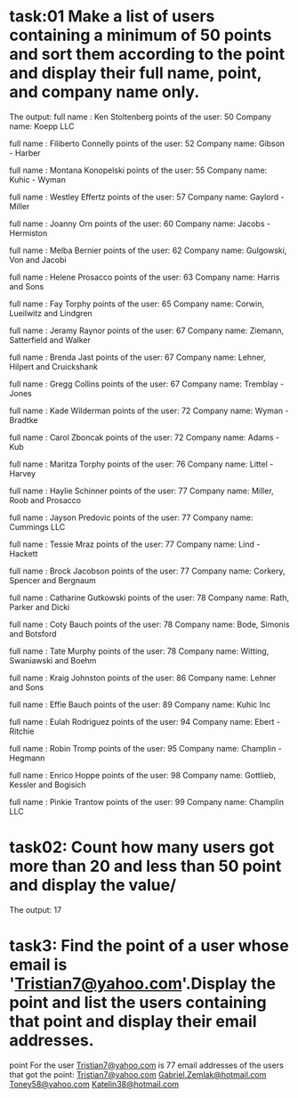 # task:01 Make a list of users containing a minimum of 50 points and sort them according to the point and display their full name, point, and company name only.

The output:
full name : Ken Stoltenberg
points of the user: 50
Company name: Koepp LLC

full name : Filiberto Connelly
points of the user: 52
Company name: Gibson - Harber

full name : Montana Konopelski
points of the user: 55
Company name: Kuhic - Wyman

full name : Westley Effertz
points of the user: 57
Company name: Gaylord - Miller

full name : Joanny Orn
points of the user: 60
Company name: Jacobs - Hermiston

full name : Melba Bernier
points of the user: 62
Company name: Gulgowski, Von and Jacobi

full name : Helene Prosacco
points of the user: 63
Company name: Harris and Sons

full name : Fay Torphy
points of the user: 65
Company name: Corwin, Lueilwitz and Lindgren

full name : Jeramy Raynor
points of the user: 67
Company name: Ziemann, Satterfield and Walker

full name : Brenda Jast
points of the user: 67
Company name: Lehner, Hilpert and Cruickshank

full name : Gregg Collins
points of the user: 67
Company name: Tremblay - Jones

full name : Kade Wilderman
points of the user: 72
Company name: Wyman - Bradtke

full name : Carol Zboncak
points of the user: 72
Company name: Adams - Kub

full name : Maritza Torphy
points of the user: 76
Company name: Littel - Harvey

full name : Haylie Schinner
points of the user: 77
Company name: Miller, Roob and Prosacco

full name : Jayson Predovic
points of the user: 77
Company name: Cummings LLC

full name : Tessie Mraz
points of the user: 77
Company name: Lind - Hackett

full name : Brock Jacobson
points of the user: 77
Company name: Corkery, Spencer and Bergnaum

full name : Catharine Gutkowski
points of the user: 78
Company name: Rath, Parker and Dicki

full name : Coty Bauch
points of the user: 78
Company name: Bode, Simonis and Botsford

full name : Tate Murphy
points of the user: 78
Company name: Witting, Swaniawski and Boehm

full name : Kraig Johnston
points of the user: 86
Company name: Lehner and Sons

full name : Effie Bauch
points of the user: 89
Company name: Kuhic Inc

full name : Eulah Rodriguez
points of the user: 94
Company name: Ebert - Ritchie

full name : Robin Tromp
points of the user: 95
Company name: Champlin - Hegmann

full name : Enrico Hoppe
points of the user: 98
Company name: Gottlieb, Kessler and Bogisich

full name : Pinkie Trantow
points of the user: 99
Company name: Champlin LLC

# task02: Count how many users got more than 20 and less than 50 point and display the value/

The output: 17

# task3: Find the point of a user whose email is 'Tristian7@yahoo.com'.Display the point and list the users containing that point and display their email addresses.


point For the  user Tristian7@yahoo.com  is 77
email addresses of the users that got the point:
Tristian7@yahoo.com
Gabriel.Zemlak@hotmail.com
Toney58@yahoo.com
Katelin38@hotmail.com
